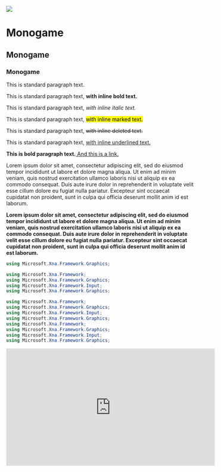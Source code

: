 


![](../Assets/madeWithMonoGame.png)


# Monogame

## Monogame

### Monogame


This is standard paragraph text.


This is standard paragraph text, **with inline bold text.**


This is standard paragraph text, _with inline italic text._


This is standard paragraph text, <mark>with inline marked text.</mark>


This is standard paragraph text, <del>with inline deleted text.</del>


This is standard paragraph text, <ins>with inline underlined text.</ins>


**This is bold paragraph text.**[ And this is a link.](http://www.monogame.net) 


Lorem ipsum dolor sit amet, consectetur adipiscing elit, sed do eiusmod tempor incididunt ut labore et dolore magna aliqua. 
Ut enim ad minim veniam, quis nostrud exercitation ullamco laboris nisi ut aliquip ex ea commodo consequat. 
Duis aute irure dolor in reprehenderit in voluptate velit esse cillum dolore eu fugiat nulla pariatur. 
Excepteur sint occaecat cupidatat non proident, sunt in culpa qui officia deserunt mollit anim id est laborum.


**Lorem ipsum dolor sit amet, consectetur adipiscing elit, sed do eiusmod tempor incididunt ut labore et dolore magna aliqua. 
Ut enim ad minim veniam, quis nostrud exercitation ullamco laboris nisi ut aliquip ex ea commodo consequat. 
Duis aute irure dolor in reprehenderit in voluptate velit esse cillum dolore eu fugiat nulla pariatur. 
Excepteur sint occaecat cupidatat non proident, sunt in culpa qui officia deserunt mollit anim id est laborum.**


```cs
using Microsoft.Xna.Framework.Graphics;
```


```cs
using Microsoft.Xna.Framework;
using Microsoft.Xna.Framework.Graphics;
using Microsoft.Xna.Framework.Input;
using Microsoft.Xna.Framework.Graphics;
```


```cs
using Microsoft.Xna.Framework;
using Microsoft.Xna.Framework.Graphics;
using Microsoft.Xna.Framework.Input;
using Microsoft.Xna.Framework.Graphics;
using Microsoft.Xna.Framework;
using Microsoft.Xna.Framework.Graphics;
using Microsoft.Xna.Framework.Input;
using Microsoft.Xna.Framework.Graphics;
```


<iframe width="560" height="315" src="https://www.youtube.com/embed/i8h5u5BgoJY" frameborder="0" allowfullscreen></iframe>



